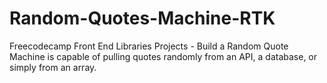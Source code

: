 # Random-Quotes-Machine-RTK
Freecodecamp Front End Libraries Projects - Build a Random Quote Machine is capable of pulling quotes randomly from an API, a database, or simply from an array.
